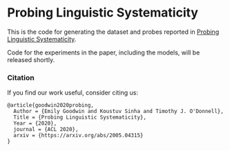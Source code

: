 # Probing Linguistic Systematicity
This is the code for generating the dataset and probes reported in [Probing Linguistic Systematicity](https://arxiv.org/abs/2005.04315). 

Code for the experiments in the paper, including the models, will be released shortly. 

### Citation

If you find our work useful, consider citing us:

```
@article{goodwin2020probing,
  Author = {Emily Goodwin and Koustuv Sinha and Timothy J. O'Donnell},
  Title = {Probing Linguistic Systematicity},
  Year = {2020},
  journal = {ACL 2020},
  arxiv = {https://arxiv.org/abs/2005.04315}
}
```

